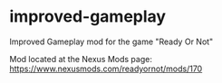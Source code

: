 # improved-gameplay
Improved Gameplay mod for the game "Ready Or Not"

Mod located at the Nexus Mods page: https://www.nexusmods.com/readyornot/mods/170
